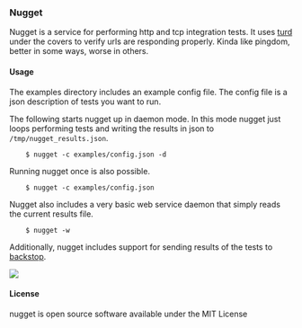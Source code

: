 ### Nugget

Nugget is a service for performing http and tcp integration tests. It uses [turd](https://github.com/joewilliams/turd/) under the covers to verify urls are responding properly. Kinda like pingdom, better in some ways, worse in others.

#### Usage

The examples directory includes an example config file. The config file is a json description of tests you want to run.

The following starts nugget up in daemon mode. In this mode nugget just loops performing tests and writing the results in json to `/tmp/nugget_results.json`.

        $ nugget -c examples/config.json -d

Running nugget once is also possible.

        $ nugget -c examples/config.json

Nugget also includes a very basic web service daemon that simply reads the current results file.

        $ nugget -w

Additionally, nugget includes support for sending results of the tests to [backstop](https://github.com/obfuscurity/backstop).

![](https://dl.dropboxusercontent.com/s/1xhl7fnuw0y0934/2014-01-13%20at%207.47%20PM.png)

#### License

nugget is open source software available under the MIT License